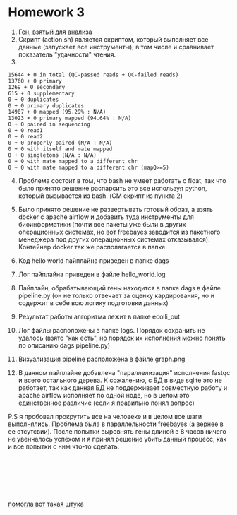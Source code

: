 # Homework 3
1. [Ген, взятый для анализа](https://trace.ncbi.nlm.nih.gov/Traces/?view=run_browser&acc=SRR24502286&display=download)
2. Скрипт (action.sh) является скриптом, который выполняет все данные (запускает все инструменты), в том числе и сравнивает показатель "удачности" чтения.
3. 
```text
15644 + 0 in total (QC-passed reads + QC-failed reads)
13760 + 0 primary
1269 + 0 secondary
615 + 0 supplementary
0 + 0 duplicates
0 + 0 primary duplicates
14907 + 0 mapped (95.29% : N/A)
13023 + 0 primary mapped (94.64% : N/A)
0 + 0 paired in sequencing
0 + 0 read1
0 + 0 read2
0 + 0 properly paired (N/A : N/A)
0 + 0 with itself and mate mapped
0 + 0 singletons (N/A : N/A)
0 + 0 with mate mapped to a different chr
0 + 0 with mate mapped to a different chr (mapQ>=5)

```
4. Проблема состоит в том, что bash не умеет работать с float, так что было принято решение распарсить это все используя python, который вызывается из bash. (СМ скрипт из пункта 2)

6. Было принято решение не развертывать готовый образ, а взять docker с apache airflow и добавить туда инструменты для биоинформатики (почти все пакеты уже были в других операционных системах, но вот freebayes заводится из пакетного менеджера под других операционных системах отказывался). Контейнер docker так же располагается в папке.

7. Код hello world пайплайна приведен в папке dags 
8. Лог пайплайна приведен в файле hello_world.log

10. Пайплайн, обрабатывающий гены находится в папке dags в файле pipeline.py (он не только отвечает за оценку кардирования, но и содержит в себе всю логику подготовки данных)

11. Результат работы алгоритма лежит в папке ecolli_out

12. Лог файлы расположены в папке logs. Порядок сохранить не удалось (взято "как есть", но порядок их исполнения можно понять по описанию dags pipeline.py)

13. Визуализация pipeline расположена в файле graph.png
    
14. В данном пайплайне добавлена "параллелизация" исполнения fastqc и всего остального дерева. К сожалению, с БД в виде sqlite это не работает, так как данная БД не поддерживает совместную работу и apache airflow исполняет по одной ноде, но в целом это единственное различие (если я правильно понял вопрос)

P.S я пробовал прокрутить все на человеке и в целом все шаги выполнялись. Проблема была в параллельности freebayes (а вернее в ее отсутсвии). После попытки выровнять гены длиной в 8 часов ничего не увенчалось успехом и я принял решение убить данный процесс, как и все попытки с ним что-то сделать.

<br><br><br><br><br>



[помогла вот такая штука](https://asciinema.org/a/316273?autoplay=1)